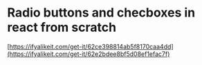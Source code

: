 # Radio buttons and checboxes in react from scratch

[https://ifyalikeit.com/get-it/62ce398814ab5f8170caa4dd](https://ifyalikeit.com/get-it/62e2bdee8bf5d08ef1efac7f)
